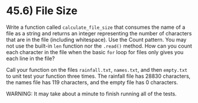 # 45.6) File Size

Write a function called `calculate_file_size` that consumes the name of a file
as a string and returns an integer representing the number of characters that
are in the file (including whitespace). Use the Count pattern. You may not use
the built-in `len` function nor the `.read()` method. How can you count each
character in the file when the basic `for` loop for files only gives you each
line in the file?

Call your function on the files `rainfall.txt`, `names.txt`, and then
`empty.txt` to unit test your function three times. The rainfall file has 28830
characters, the names file has 119 characters, and the empty file has 0
characters.

WARNING: It may take about a minute to finish running all of the tests.
